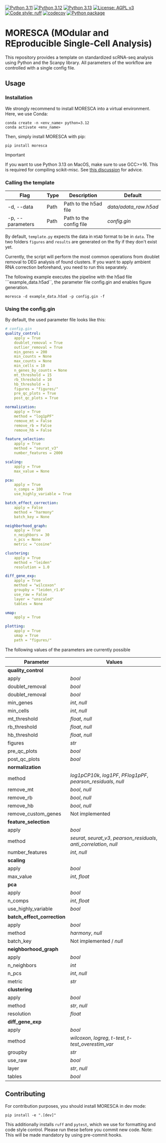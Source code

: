 [![Python 3.11](https://img.shields.io/badge/python-3.11-blue.svg)](https://www.python.org/downloads/release/python-3119/)
[![Python 3.12](https://img.shields.io/badge/python-3.12-blue.svg)](https://www.python.org/downloads/release/python-3128/)
[![Python 3.13](https://img.shields.io/badge/python-3.13-blue.svg)](https://www.python.org/downloads/release/python-3130/)
[![License: AGPL v3](https://img.shields.io/badge/License-AGPL%20v3-blue.svg)](https://www.gnu.org/licenses/agpl-3.0)
[![Code style: ruff](https://img.shields.io/badge/code%20style-ruff-red)](https://github.com/astral-sh/ruff)
[![codecov](https://codecov.io/gh/claassenlab/MORESCA/branch/main/graph/badge.svg?token=WHUCNFSPJF)](https://codecov.io/gh/claassenlab/MORESCA)
[![Python package](https://github.com/claassenlab/MORESCA/actions/workflows/python-package.yml/badge.svg)](https://github.com/claassenlab/MORESCA/actions/workflows/python-package.yml)


# MORESCA (MOdular and REproducible Single-Cell Analysis)

This repository provides a template  on standardized scRNA-seq analysis using Python and the Scanpy library. All parameters of the workflow are controlled with a single config file.

## Usage

### Installation

We strongly recommend to install MORESCA into a virtual environment. Here, we use Conda:

    conda create -n <env_name> python=3.12
    conda activate <env_name>

Then, simply install MORESCA with pip:

    pip install moresca

> [!IMPORTANT]
> If you want to use Python 3.13 on MacOS, make sure to use GCC>=16. This is required for compiling scikit-misc. See [this discussion](https://stackoverflow.com/questions/48174684/fortran-codes-wont-compile-on-mac-with-gfortran) for advice.

### Calling the template

| Flag | Type | Description | Default |
| - | -  | - | - |
| -d, --data | Path | Path to the h5ad file | *data/adata_raw.h5ad*
| -p, --parameters | Path | Path to the config file | *config.gin* |

By default, ```template.py``` expects the data in ```H5AD``` format to be in ```data```. The two folders ```figures``` and ```results``` are generated on the fly if they don't exist yet.

Currently, the script will perform the most common operations from doublet removal to DEG analysis of found clusters. If you want to apply ambient RNA correction beforehand, you need to run this separately.

The following example executes the pipeline with the h5ad file ```example_data.h5ad``, the parameter file config.gin and enables figure generation.

```moresca -d example_data.h5ad -p config.gin -f```

### Using the config.gin

By default, the used parameter file looks like this:

``` yml
# config.gin
quality_control:
    apply = True
    doublet_removal = True
    outlier_removal = True
    min_genes = 200
    min_counts = None
    max_counts = None
    min_cells = 10
    n_genes_by_counts = None
    mt_threshold = 15
    rb_threshold = 10
    hb_threshold = 1
    figures = "figures/"
    pre_qc_plots = True
    post_qc_plots = True

normalization:
    apply = True
    method = "log1pPF"
    remove_mt = False
    remove_rb = False
    remove_hb = False

feature_selection:
    apply = True
    method = "seurat_v3"
    number_features = 2000

scaling:
    apply = True
    max_value = None

pca:
    apply = True
    n_comps = 100
    use_highly_variable = True

batch_effect_correction:
    apply = False
    method = "harmony"
    batch_key = None

neighborhood_graph:
    apply = True
    n_neighbors = 30
    n_pcs = None
    metric = "cosine"

clustering:
    apply = True
    method = "leiden"
    resolution = 1.0

diff_gene_exp:
    apply = True
    method = "wilcoxon"
    groupby = "leiden_r1.0"
    use_raw = False
    layer = "unscaled"
    tables = None

umap:
    apply = True

plotting:
    apply = True
    umap = True
    path = "figures/"
  ```

The following values of the parameters are currently possible

| Parameter | Values
| - | -
| **quality_control**
| apply | *bool* |
| doublet_removal | *bool* |
| doublet_removal | *bool* |
| min_genes | *int*, *null* |
| min_cells| *int*, *null* |
| mt_threshold| *float*, *null* |
| rb_threshold| *float*, *null* |
| hb_threshold| *float*, *null* |
| figures| *str*|
| pre_qc_plots | *bool* |
| post_qc_plots | *bool* |
| **normalization**
| method| *log1pCP10k*, *log1PF*, *PFlog1pPF*, *pearson_residuals*, *null*|
| remove_mt| *bool*, *null* |
| remove_rb| *bool*, *null* |
| remove_hb| *bool*, *null* |
| remove_custom_genes| Not implemented |
| **feature_selection**
| apply| *bool* |
| method| *seurat*, *seurat_v3*, *pearson_residuals*, *anti_correlation*, *null*|
| number_features| *int*, *null* |
| **scaling**
| apply| *bool* |
| max_value| *int*, *float* |
| **pca**
| apply| *bool* |
| n_comps| *int*, *float* |
| use_highly_variable| *bool*|
| **batch_effect_correction**
| apply| *bool* |
| method| *harmony*, *null* |
| batch_key| Not implemented / *null* |
| **neighborhood_graph**
| apply| *bool* |
| n_neighbors| *int* |
| n_pcs| *int*, *null* |
| metric| *str* |
| **clustering**
| apply| *bool* |
| method| *str*, *null* |
| resolution| *float*|
| **diff_gene_exp**
| apply| *bool* |
| method| *wilcoxon*, *logreg*, *t-test*, *t-test_overestim_var* |
| groupby| *str* |
| use_raw| *bool* |
| layer| *str*, *null* |
| tables| *bool* |

## Contributing

For contribution purposes, you should install MORESCA in dev mode:

    pip install -e ".[dev]"

This additionally installs `ruff` and `pytest`, which we use for formatting and code style control. Please run these before you commit new code.
Note: This will be made mandatory by using pre-commit hooks.
